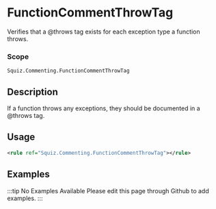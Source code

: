 # FunctionCommentThrowTag

Verifies that a @throws tag exists for each exception type a function throws.

### Scope

`Squiz.Commenting.FunctionCommentThrowTag`

## Description

If a function throws any exceptions, they should be documented in a @throws tag.

## Usage

```xml
<rule ref="Squiz.Commenting.FunctionCommentThrowTag"></rule>
```

## Examples

:::tip No Examples Available
Please edit this page through Github to add examples.
:::